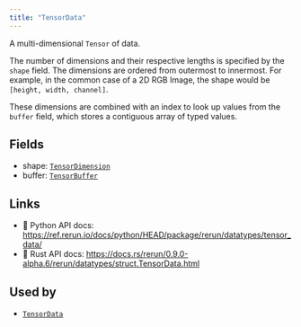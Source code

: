 ```yaml
---
title: "TensorData"
---
```


A multi-dimensional `Tensor` of data.

The number of dimensions and their respective lengths is specified by the `shape` field.
The dimensions are ordered from outermost to innermost. For example, in the common case of
a 2D RGB Image, the shape would be `[height, width, channel]`.

These dimensions are combined with an index to look up values from the `buffer` field,
which stores a contiguous array of typed values.

## Fields

* shape: [`TensorDimension`](../datatypes/tensor_dimension.md)
* buffer: [`TensorBuffer`](../datatypes/tensor_buffer.md)

## Links
 * 🐍 Python API docs: https://ref.rerun.io/docs/python/HEAD/package/rerun/datatypes/tensor_data/
 * 🦀 Rust API docs: https://docs.rs/rerun/0.9.0-alpha.6/rerun/datatypes/struct.TensorData.html


## Used by

* [`TensorData`](../components/tensor_data.md)
